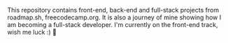 This repository contains front-end, back-end and full-stack projects from roadmap.sh, freecodecamp.org. It is also a journey of mine showing how I am becoming a full-stack developer. I'm currently on the front-end track, wish me luck :)
🌸
